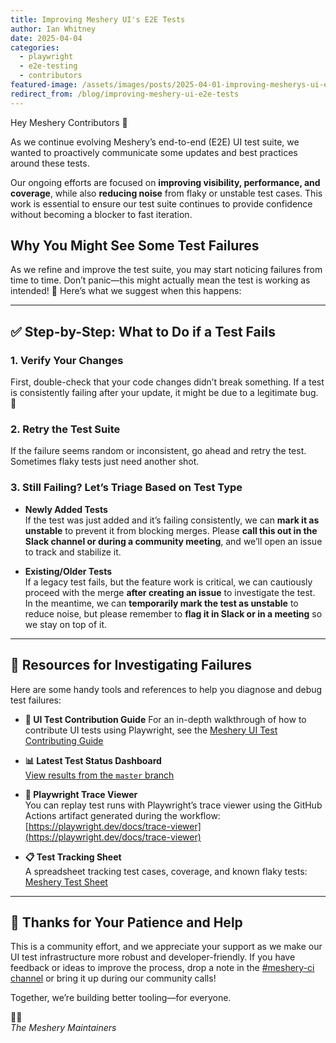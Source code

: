 ```yaml
---
title: Improving Meshery UI's E2E Tests
author: Ian Whitney
date: 2025-04-04
categories: 
  - playwright
  - e2e-testing
  - contributors
featured-image: /assets/images/posts/2025-04-01-improving-mesherys-ui-e2e-tests/6-02.png
redirect_from: /blog/improving-meshery-ui-e2e-tests
---
```


Hey Meshery Contributors 👋

As we continue evolving Meshery’s end-to-end (E2E) UI test suite, we wanted to proactively communicate some updates and best practices around these tests.

Our ongoing efforts are focused on **improving visibility, performance, and coverage**, while also **reducing noise** from flaky or unstable test cases. This work is essential to ensure our test suite continues to provide confidence without becoming a blocker to fast iteration.

## Why You Might See Some Test Failures

As we refine and improve the test suite, you may start noticing failures from time to time. Don’t panic—this might actually mean the test is working as intended! 🎉 Here’s what we suggest when this happens:

---

## ✅ Step-by-Step: What to Do if a Test Fails

### 1. Verify Your Changes  
First, double-check that your code changes didn’t break something. If a test is consistently failing after your update, it might be due to a legitimate bug. 🐛 

### 2. Retry the Test Suite  
If the failure seems random or inconsistent, go ahead and retry the test. Sometimes flaky tests just need another shot.

### 3. Still Failing? Let’s Triage Based on Test Type

- **Newly Added Tests**  
  If the test was just added and it’s failing consistently, we can **mark it as unstable** to prevent it from blocking merges. Please **call this out in the Slack channel or during a community meeting**, and we’ll open an issue to track and stabilize it.

- **Existing/Older Tests**  
  If a legacy test fails, but the feature work is critical, we can cautiously proceed with the merge **after creating an issue** to investigate the test.  
  In the meantime, we can **temporarily mark the test as unstable** to reduce noise, but please remember to **flag it in Slack or in a meeting** so we stay on top of it.

---

## 🧰 Resources for Investigating Failures

Here are some handy tools and references to help you diagnose and debug test failures:

- **📖 UI Test Contribution Guide**
For an in-depth walkthrough of how to contribute UI tests using Playwright, see the [Meshery UI Test Contributing Guide](https://docs.meshery.io/project/contributing/contributing-ui-tests)

- **📊 Latest Test Status Dashboard**  
  [View results from the `master` branch](https://docs.meshery.io/project/contributing/test-status)

- **🎥 Playwright Trace Viewer**  
  You can replay test runs with Playwright’s trace viewer using the GitHub Actions artifact generated during the workflow:  
  [https://playwright.dev/docs/trace-viewer](https://playwright.dev/docs/trace-viewer)

- **📋 Test Tracking Sheet**  
  A spreadsheet tracking test cases, coverage, and known flaky tests:  
  [Meshery Test Sheet](https://docs.google.com/spreadsheets/d/13Ir4gfaKoAX9r8qYjAFFl_U9ntke4X5ndREY1T7bnVs/edit#gid=838298230)

---

## 👏 Thanks for Your Patience and Help

This is a community effort, and we appreciate your support as we make our UI test infrastructure more robust and developer-friendly. If you have feedback or ideas to improve the process, drop a note in the [#meshery-ci channel](https://slack.meshery.io) or bring it up during our community calls!

Together, we’re building better tooling—for everyone.

🧪💚  
*The Meshery Maintainers*
